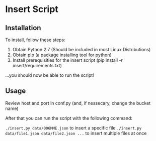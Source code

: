 # Insert Script
## Installation

To install, follow these steps:

1. Obtain Python 2.7 (Should be included in most Linux Distributions)
2. Obtain pip (a package installing tool for python)
3. Install prerequisities for the insert script (pip install -r insert/requirements.txt)

...you should now be able to run the script!

## Usage

Review host and port in conf.py (and, if nessecary, change the bucket name)

After that you can run the script with the following command:

`./insert.py data/006MME.json` to insert a specific file
`./insert.py data/file1.json data/file2.json ...` to insert multiple files at once
